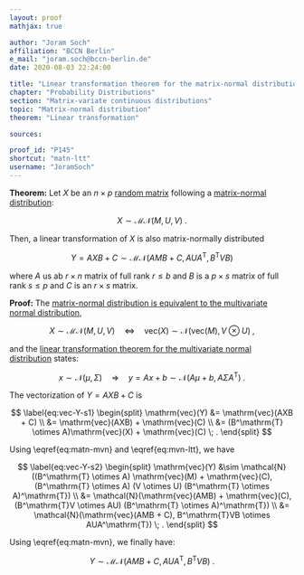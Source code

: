 ```yaml
---
layout: proof
mathjax: true

author: "Joram Soch"
affiliation: "BCCN Berlin"
e_mail: "joram.soch@bccn-berlin.de"
date: 2020-08-03 22:24:00

title: "Linear transformation theorem for the matrix-normal distribution"
chapter: "Probability Distributions"
section: "Matrix-variate continuous distributions"
topic: "Matrix-normal distribution"
theorem: "Linear transformation"

sources:

proof_id: "P145"
shortcut: "matn-ltt"
username: "JoramSoch"
---
```



**Theorem:** Let $X$ be an $n \times p$ [random matrix](/D/rmat) following a [matrix-normal distribution](/D/matn):

$$ \label{eq:matn}
X \sim \mathcal{MN}(M, U, V) \; .
$$

Then, a linear transformation of $X$ is also matrix-normally distributed

$$ \label{eq:matn-trans}
Y = AXB + C \sim \mathcal{MN}(AMB+C, AUA^\mathrm{T}, B^\mathrm{T}VB)
$$

where $A$ us ab $r \times n$ matrix of full rank $r \leq b$ and $B$ is a $p \times s$ matrix of full rank $s \leq p$ and $C$ is an $r \times s$ matrix.


**Proof:** The [matrix-normal distribution is equivalent to the multivariate normal distribution](/P/matn-mvn),

$$ \label{eq:matn-mvn}
X \sim \mathcal{MN}(M, U, V) \quad \Leftrightarrow \quad \mathrm{vec}(X) \sim \mathcal{N}(\mathrm{vec}(M), V \otimes U) \; ,
$$

and the [linear transformation theorem for the multivariate normal distribution](/P/mvn-ltt) states:

$$ \label{eq:mvn-ltt}
x \sim \mathcal{N}(\mu, \Sigma) \quad \Rightarrow \quad y = Ax + b \sim \mathcal{N}(A\mu + b, A \Sigma A^\mathrm{T}) \; .
$$

The vectorization of $Y = AXB + C$ is

$$ \label{eq:vec-Y-s1}
\begin{split}
\mathrm{vec}(Y) &= \mathrm{vec}(AXB + C) \\
&= \mathrm{vec}(AXB) + \mathrm{vec}(C) \\
&= (B^\mathrm{T} \otimes A)\mathrm{vec}(X) + \mathrm{vec}(C) \; .
\end{split}
$$

Using \eqref{eq:matn-mvn} and \eqref{eq:mvn-ltt}, we have

$$ \label{eq:vec-Y-s2}
\begin{split}
\mathrm{vec}(Y) &\sim \mathcal{N}((B^\mathrm{T} \otimes A) \mathrm{vec}(M) + \mathrm{vec}(C), (B^\mathrm{T} \otimes A) (V \otimes U) (B^\mathrm{T} \otimes A)^\mathrm{T}) \\
&= \mathcal{N}(\mathrm{vec}(AMB) + \mathrm{vec}(C), (B^\mathrm{T}V \otimes AU) (B^\mathrm{T} \otimes A)^\mathrm{T}) \\
&= \mathcal{N}(\mathrm{vec}(AMB + C), B^\mathrm{T}VB \otimes AUA^\mathrm{T}) \; .
\end{split}
$$

Using \eqref{eq:matn-mvn}, we finally have:

$$ \label{eq:matn-ltt-qed}
Y \sim \mathcal{MN}(AMB + C, AUA^\mathrm{T} ,B^\mathrm{T}VB) \; .
$$